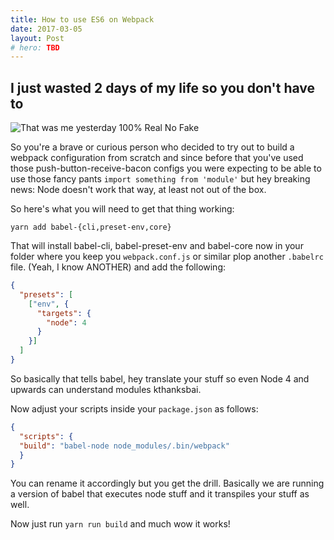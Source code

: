 ```yaml
---
title: How to use ES6 on Webpack
date: 2017-03-05
layout: Post
# hero: TBD
---
```


## I just wasted 2 days of my life so you don't have to

![That was me yesterday 100% Real No
Fake](https://media0.giphy.com/media/ReImZejkBnqYU/200w.gif)

So you're a brave or curious person who decided to try out to build
a webpack configuration from scratch and since before that you've used
those push-button-receive-bacon configs you were expecting to be able to
use those fancy pants `import something from 'module'` but hey breaking
news: Node doesn't work that way, at least not out of the box.

So here's what you will need to get that thing working:

```
yarn add babel-{cli,preset-env,core}
```

That will install babel-cli, babel-preset-env and babel-core now in your
folder where you keep you `webpack.conf.js` or similar plop another
`.babelrc` file. (Yeah, I know ANOTHER) and add the following:

```.json
{
  "presets": [
    ["env", {
      "targets": {
        "node": 4
      }
    }]
  ]
}
```

So basically that tells babel, hey translate your stuff so even Node 4 and
upwards can understand modules kthanksbai.

Now adjust your scripts inside your `package.json` as follows:


```.json
{
  "scripts": {
  "build": "babel-node node_modules/.bin/webpack"
  }
}
```

You can rename it accordingly but you get the drill. Basically we are
running a version of babel that executes node stuff and it transpiles your stuff as well.

Now just run `yarn run build` and much wow it works!
